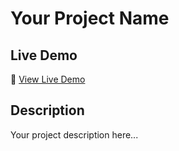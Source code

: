 # Your Project Name

## Live Demo
🚀 [View Live Demo](https://${VITE_GITHUB_USERNAME}.github.io/${VITE_REPO_NAME})

## Description
Your project description here...
